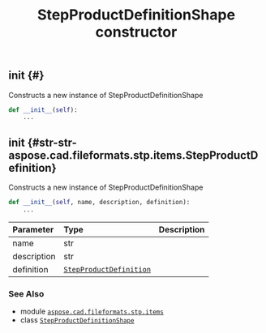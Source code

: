 ﻿---
title: StepProductDefinitionShape constructor
second_title: Aspose.CAD for Python via .NET API References
description: 
type: docs
weight: 10
url: /aspose.cad.fileformats.stp.items/stepproductdefinitionshape/__init__/
is_root: false
---

## __init__ {#}

Constructs a new instance of StepProductDefinitionShape



```python
def __init__(self):
    ...
```




## __init__ {#str-str-aspose.cad.fileformats.stp.items.StepProductDefinition}

Constructs a new instance of StepProductDefinitionShape



```python
def __init__(self, name, description, definition):
    ...
```


| Parameter | Type | Description |
| :- | :- | :- |
| name | str |  |
| description | str |  |
| definition | [`StepProductDefinition`](/cad/python-net/aspose.cad.fileformats.stp.items/stepproductdefinition) |  |



### See Also
* module [`aspose.cad.fileformats.stp.items`](../../)
* class [`StepProductDefinitionShape`](/cad/python-net/aspose.cad.fileformats.stp.items/stepproductdefinitionshape)
